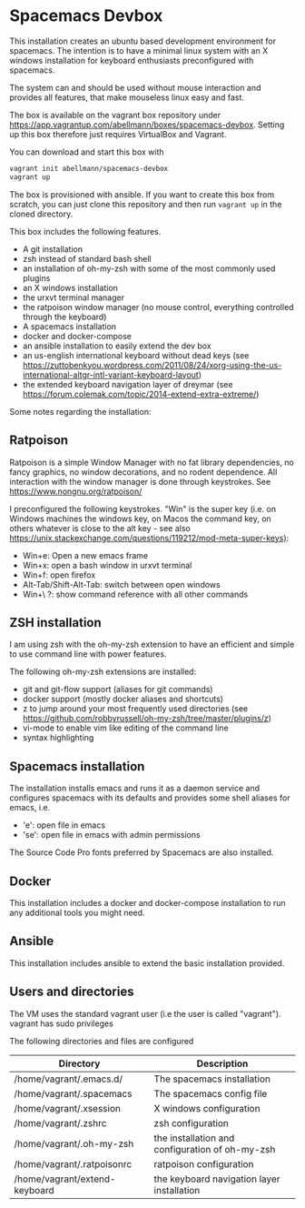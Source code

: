 # Spacemacs Devbox

This installation creates an ubuntu based development environment for spacemacs. The intention is to have a minimal linux system with an X windows installation for keyboard enthusiasts preconfigured with spacemacs.

The system can and should be used without mouse interaction and provides all features, that make mouseless linux easy and fast.

The box is available on the vagrant box repository under <https://app.vagrantup.com/abellmann/boxes/spacemacs-devbox>. Setting up this box therefore just requires VirtualBox and Vagrant.

You can download and start this box with

``` sh
vagrant init abellmann/spacemacs-devbox
vagrant up
```

The box is provisioned with ansible. If you want to create this box from scratch, you can just clone this repository and then run `vagrant up` in the cloned directory.

This box includes the following features.

- A git installation
- zsh instead of standard bash shell
- an installation of oh-my-zsh with some of the most commonly used plugins
- an X windows installation
- the urxvt terminal manager
- the ratpoison window manager (no mouse control, everything controlled through the keyboard)
- A spacemacs installation
- docker and docker-compose
- an ansible installation to easily extend the dev box
- an us-english international keyboard without dead keys (see <https://zuttobenkyou.wordpress.com/2011/08/24/xorg-using-the-us-international-altgr-intl-variant-keyboard-layout>)
- the extended keyboard navigation layer of dreymar (see <https://forum.colemak.com/topic/2014-extend-extra-extreme/>)

Some notes regarding the installation:

## Ratpoison

Ratpoison is a simple Window Manager with no fat library dependencies, no fancy graphics, no window decorations, and no rodent dependence. All interaction with the window manager is done through keystrokes. See <https://www.nongnu.org/ratpoison/>

I preconfigured the following keystrokes. "Win" is the super key (i.e. on Windows machines the windows key, on Macos the command key, on others whatever is close to the alt key - see also <https://unix.stackexchange.com/questions/119212/mod-meta-super-keys)>:

- Win+e: Open a new emacs frame
- Win+x: open a bash window in urxvt terminal
- Win+f: open firefox
- Alt-Tab/Shift-Alt-Tab: switch between open windows
- Win+\ ?: show command reference with all other commands

## ZSH installation

I am using zsh with the oh-my-zsh extension to have an efficient and simple to use command line with power features.

The following oh-my-zsh extensions are installed:

- git and git-flow support (aliases for git commands)
- docker support (mostly docker aliases and shortcuts)
- z to jump around your most frequently used directories (see <https://github.com/robbyrussell/oh-my-zsh/tree/master/plugins/z>)
- vi-mode to enable vim like editing of the command line
- syntax highlighting

## Spacemacs installation

The installation installs emacs and runs it as a daemon service and configures spacemacs with its defaults and provides some shell aliases for emacs, i.e.

- 'e': open file in emacs
- 'se': open file in emacs with admin permissions

The Source Code Pro fonts preferred by Spacemacs are also installed.

## Docker

This installation includes a docker and docker-compose installation to run any additional tools you might need.

## Ansible

This installation includes ansible to extend the basic installation provided.

## Users and directories

The VM uses the standard vagrant user (i.e the user is called "vagrant"). vagrant has sudo privileges

The following directories and files are configured

|Directory|Description|
|---------|-----------|
|/home/vagrant/.emacs.d/|The spacemacs installation|
|/home/vagrant/.spacemacs| The spacemacs config file|
|/home/vagrant/.xsession| X windows configuration|
|/home/vagrant/.zshrc| zsh configuration|
|/home/vagrant/.oh-my-zsh| the installation and configuration of oh-my-zsh|
|/home/vagrant/.ratpoisonrc| ratpoison configuration|
|/home/vagrant/extend-keyboard| the keyboard navigation layer installation|
